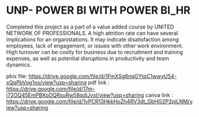 # UNP- POWER BI WITH POWER BI_HR
Completed this project as a part of a value added course by UNITED NETWORK OF PROFESSIONALS. A high attrition rate can have several implications for an organistations. It may indicate disatisfaction among employees, lack of engagement, or issues with other work environment. High turnover can be costly for business due to recruitment and training expenses, as well as potential disruptions in productivity and team dynamics. 

pbix file: https://drive.google.com/file/d/1FmXSg6nqGYtqC1wwyU54-xQqPbVog1os/view?usp=sharing
pdf link : https://drive.google.com/file/d/17m-i72OQ45EmPBKoDQRsuRw58qdiJvxI/view?usp=sharing
canva link : https://drive.google.com/file/d/1vPCR13HkkHoZh4RV3dt_GbHG2P2pjLNM/view?usp=sharing
